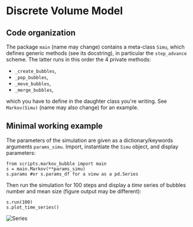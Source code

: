 # Discrete Volume Model

## Code organization
The package `main` (name may change) contains a meta-class `Simu`, which defines generic methods (see its docstring), in particular the `step_advance` scheme. The latter runs in this order the 4 private methods:
- `_create_bubbles`,
- `_pop_bubbles`,
- `_move_bubbles`,
- `_merge_bubbles`,

which you have to define in the daughter class you're writing.
See `Markov(Simu)` (name may also change) for an example.

## Minimal working example

The parameters of the simulation are given as a dictionary/keywords arguments `params_simu`.
Import, instantiate the `Simu` object, and display parameters:
```
from scripts.markov_bubble import main
s = main.Markov(**params_simu)
s.params #or s.params_df for a view as a pd.Series
```
Then run the simulation for 100 steps and display a *time* series of bubbles number and mean size (figure output may be different):
```
s.run(100)
s.plot_time_series()
```
![Series](examples/time_series1.png)
